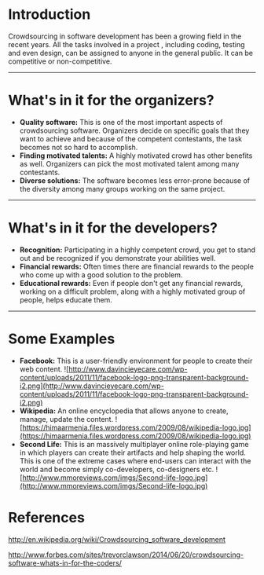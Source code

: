 # Introduction #

Crowdsourcing in software development has been a growing field in the recent years. All the tasks involved in a project , including coding, testing and even design, can be assigned to anyone in the general public. It can be competitive or non-competitive.


---


# What's in it for the organizers? #

  * **Quality software:** This is one of the most important aspects of crowdsourcing software. Organizers decide on specific goals that they want to achieve and because of the competent contestants, the task becomes not so hard to accomplish.
  * **Finding motivated talents:** A highly motivated crowd has other benefits as well. Organizers can pick the most motivated talent among many contestants.
  * **Diverse solutions:** The software becomes less error-prone because of the diversity among many groups working on the same project.


---


# What's in it for the developers? #

  * **Recognition:** Participating in a highly competent crowd, you get to stand out and be recognized if you demonstrate your abilities well.
  * **Financial rewards:** Often times there are financial rewards to the people who come up with a good solution to the problem.
  * **Educational rewards:** Even if people don't get any financial rewards, working on a difficult problem, along with a highly motivated group of people, helps educate them.


---


# Some Examples #

  * **Facebook:** This is a user-friendly environment for people to create their web content.
![http://www.davincieyecare.com/wp-content/uploads/2011/11/facebook-logo-png-transparent-background-i2.png](http://www.davincieyecare.com/wp-content/uploads/2011/11/facebook-logo-png-transparent-background-i2.png)
  * **Wikipedia:** An online encyclopedia that allows anyone to create, manage, update the content.
![https://himaarmenia.files.wordpress.com/2009/08/wikipedia-logo.jpg](https://himaarmenia.files.wordpress.com/2009/08/wikipedia-logo.jpg)
  * **Second Life:** This is an massively multiplayer online role-playing game in which players can create their artifacts and help shaping the world. This is one of the extreme cases where end-users can interact with the world and become simply co-developers, co-designers etc.
![http://www.mmoreviews.com/imgs/Second-life-logo.jpg](http://www.mmoreviews.com/imgs/Second-life-logo.jpg)

# References #

http://en.wikipedia.org/wiki/Crowdsourcing_software_development

http://www.forbes.com/sites/trevorclawson/2014/06/20/crowdsourcing-software-whats-in-for-the-coders/